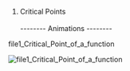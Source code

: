 1. Critical Points
<br/></br>
-------- Animations --------

 <tab>file1_Critical_Point_of_a_function

![file1_Critical_Point_of_a_function](https://github.com/vnb09/FSF-mathematics-python-code-archive/blob/fsf_tasks/FSF-2020/approximations-and-optimizations/Critical-Points/file1_Critical_Point_of_a_function.gif?raw=true)
